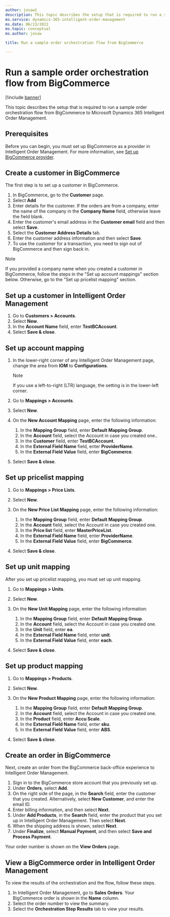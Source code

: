 ```yaml
---
author: josaw1
description: This topic describes the setup that is required to run a sample order orchestration flow from BigCommerce to Microsoft Dynamics 365 Intelligent Order Management.
ms.service: dynamics-365-intelligent-order-management
ms.date: 06/13/2022
ms.topic: conceptual
ms.author: josaw

title: Run a sample order orchestration flow from BigCommerce

---
```


# Run a sample order orchestration flow from BigCommerce

[!include [banner](includes/banner.md)]

This topic describes the setup that is required to run a sample order orchestration flow from BigCommerce to Microsoft Dynamics 365 Intelligent Order Management.

## Prerequisites

Before you can begin, you must set up BigCommerce as a provider in Intelligent Order Management. For more information, see [Set up BigCommerce provider](set-up-bigcommerce-provider.md).

## Create a customer in BigCommerce

The first step is to set up a customer in BigCommerce.

1. In BigCommerce, go to the **Customer** page.
2. Select **Add**
3. Enter details for the customer. If the orders are from a company, enter the name of the company in the **Company Name** field, otherwise leave the field blank. 
4. Enter the customer's email address in the **Customer email** field and then select **Save**.
5. Select the **Customer Address Details** tab.
6. Enter the customer address information and then select **Save**.
7. To use the customer for a transaction, you need to sign out of BigCommerce and then sign back in.

> [!NOTE]
> If you provided a company name when you created a customer in BigCommerce, follow the steps in the "Set up account mappings" section below. Otherwise, go to the "Set up pricelist mapping" section.

## Set up a customer in Intelligent Order Management

1. Go to **Customers \> Accounts**.
1. Select **New**.
1. In the **Account Name** field, enter **TestBCAccount**.
1. Select **Save & close**.

## Set up account mapping

1. In the lower-right corner of any Intelligent Order Management page, change the area from **IOM** to **Configurations**.

    > [!NOTE]
    > If you use a left-to-right (LTR) language, the setting is in the lower-left corner.

1. Go to **Mappings \> Accounts**.
1. Select **New**.
1. On the **New Account Mapping** page, enter the following information:

    1. In the **Mapping Group** field, enter **Default Mapping Group**.
    1. In the **Account** field, select the Account in case you created one..
    1. In the **Customer** field, enter **TestBCAccount**.
    1. In the **External Field Name** field, enter **ProviderName**.
    1. In the **External Field Value** field, enter **BigCommerce**.

1. Select **Save & close**.

## Set up pricelist mapping

1. Go to **Mappings \> Price Lists**.
1. Select **New**.
1. On the **New Price List Mapping** page, enter the following information:

    1. In the **Mapping Group** field, enter **Default Mapping Group**.
    1. In the **Account** field, select the Account in case you created one.
    1. In the **Price list** field, enter **MasterPriceList**.
    1. In the **External Field Name** field, enter **ProviderName**.
    1. In the **External Field Value** field, enter **BigCommerce**.

1. Select **Save & close**.

## Set up unit mapping

After you set up pricelist mapping, you must set up unit mapping.

1. Go to **Mappings \> Units**.
1. Select **New**.
1. On the **New Unit Mapping** page, enter the following information:

    1. In the **Mapping Group** field, enter **Default Mapping Group**.
    1. In the **Account** field, select the Account in case you created one.
    1. In the **Unit** field, enter **ea**.
    1. In the **External Field Name** field, enter **unit**.
    1. In the **External Field Value** field, enter **each**.

1. Select **Save & close**.

## Set up product mapping

1. Go to **Mappings \> Products**.
1. Select **New**.
1. On the **New Product Mapping** page, enter the following information:

    1. In the **Mapping Group** field, enter **Default Mapping Group**.
    1. In the **Account** field, select the Account in case you created one.
    1. In the **Product** field, enter **Accu Scale**.
    1. In the **External Field Name** field, enter **sku**.
    1. In the **External Field Value** field, enter **ABS**.

1. Select **Save & close**.

## Create an order in BigCommerce

Next, create an order from the BigCommerce back-office experience to Intelligent Order Management.

1. Sign in to the BigCommerce store account that you previously set up.
1. Under **Orders**, select **Add**.
1. On the right side of the page, in the **Search** field, enter the customer that you created. Alternatively, select **New Customer**, and enter the email ID.
1. Enter billing information, and then select **Next**.
1. Under **Add Products**, in the **Search** field, enter the product that you set up in Intelligent Order Management. Then select **Next**.
1. When the shipping address is shown, select **Next**.
1. Under **Finalize**, select **Manual Payment**, and then select **Save and Process Payment**.

Your order number is shown on the **View Orders** page.

## View a BigCommerce order in Intelligent Order Management

To view the results of the orchestration and the flow, follow these steps.

1. In Intelligent Order Management, go to **Sales Orders**. Your BigCommerce order is shown in the **Name** column.
1. Select the order number to view the summary.
1. Select the **Orchestration Step Results** tab to view your results.
